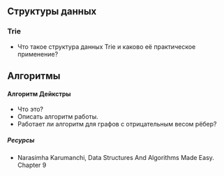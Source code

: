 ## Структуры данных

### Trie

- Что такое структура данных Trie и каково её практическое применение?

## Алгоритмы

#### Алгоритм Дейкстры

* Что это?
* Описать алгоритм работы.
* Работает ли алгоритм для графов с отрицательным весом рёбер?

##### Ресурсы
* Narasimha Karumanchi, Data Structures And Algorithms Made Easy. Chapter 9
